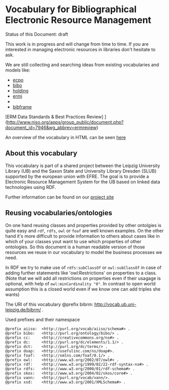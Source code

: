 Vocabulary for Bibliographical Electronic Resource Management
=============================================================

Status of this Document: draft

This work is in progress and will change from time to time. If you are interested in managing electronic resources in libraries don't hesitate to ask.

We are still collecting and searching ideas from existing vocabularies and models like:
* [ecpo](https://github.com/cKlee/ecpo)
* [bibo](http://bibliontology.com/)
* [holding](https://github.com/dini-ag-kim/holding-ontology)
* [ermi](http://old.diglib.org/standards/dlf-erm02.htm)  
* 
* [bibframe](http://bibframe.org/)  

 [ERM Data Standards & Best Practices Review] ](http://www.niso.org/apps/group_public/document.php?document_id=7946&wg_abbrev=ermreview)

An overview of the vocabulary in HTML can be seen [here](http://vocab.ub.uni-leipzig.de/bibrm/)

About this vocabulary
---------------------

This vocabulary is part of a shared project between the Leipzig University Library (UB) and the Saxon State and University Library Dresden (SLUB) supported by the european union with EFRE. The goal is to provide a Electronic Resource Management System for the UB based on linked data technologies using RDF.

Further information can be found on our [project
site](http://aksw.org/Projects/)

Reusing vocabularies/ontologies
------------------------------

On one hand reusing classes and properties provided by other ontolgies is quite easy and `rdf`, `rdfs`, `owl` or `foaf` are well known examples. On the other hand it's more difficult to provide  information to others about cases like in which of your classes yout want to use which properties of other ontologies.
So this document is a human readable version of those resources we reuse in our vocabulary to model the business processes we need.

In RDF we try to make use of `rdfs:subClassOf` or `owl:subClassOf` in case of adding further statements like 'owl:Restrictions' on properties to a class. (Note that we will add all restrictions on properties even if their usagage is optional, with help of `owl:minCardinality "0"`. In contrast to open world assumption this is a closed world even if we know one can add triples she wants)

The URI of this vocabulary
    @prefix bibrm:  <http://vocab.ub.uni-leipzig.de/bibrm/> .

Used prefixes and their namespace

    @prefix aiiso:  <http://purl.org/vocab/aiiso/schema#> .
    @prefix bibo:   <http://purl.org/ontology/bibo/> .
    @prefix cc:     <http://creativecommons.org/ns#> .
    @prefix dc:     <http://purl.org/dc/elements/1.1/> .
    @prefix dct:    <http://purl.org/dc/terms/> .
    @prefix doap:   <http://usefulinc.com/ns/doap#>.
    @prefix foaf:   <http://xmlns.com/foaf/0.1/> .
    @prefix owl:    <http://www.w3.org/2002/07/owl#> .
    @prefix rdf:    <http://www.w3.org/1999/02/22-rdf-syntax-ns#> .
    @prefix rdfs:   <http://www.w3.org/2000/01/rdf-schema#> .
    @prefix skos:   <http://www.w3.org/2004/02/skos/core#> .
    @prefix vann:   <http://purl.org/vocab/vann/>.
    @prefix xsd:    <http://www.w3.org/2001/XMLSchema#> .

